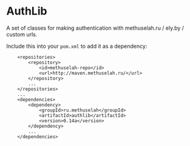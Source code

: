 # AuthLib
A set of classes for making authentication with methuselah.ru / ely.by / custom urls.

Include this into your ```pom.xml``` to add it as a dependency:
```
	<repositories>
		<repository>
			<id>methuselah-repo</id>
			<url>http://maven.methuselah.ru/</url>
		</repository>
		...
	</repositories>
	...
	<dependencies>
		<dependency>
			<groupId>ru.methuselah</groupId>
			<artifactId>authlib</artifactId>
			<version>0.14a</version>
		</dependency>
		...
	</dependencies>
```

